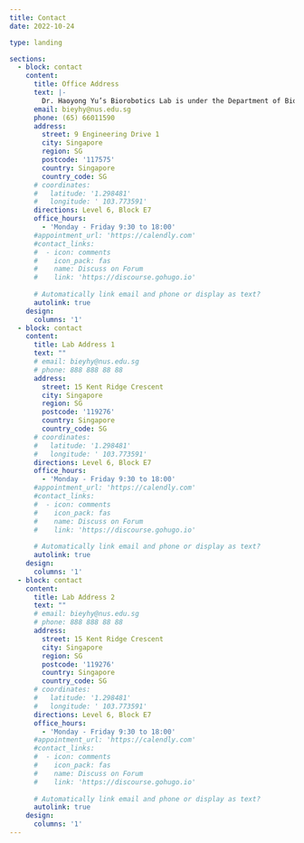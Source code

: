 ```yaml
---
title: Contact
date: 2022-10-24

type: landing

sections:
  - block: contact
    content:
      title: Office Address
      text: |-
        Dr. Haoyong Yu’s Biorobotics Lab is under the Department of Biomedical Engineering. Dr. Yu is also affiliated with the Advanced Robotics Centre (ARC).
      email: bieyhy@nus.edu.sg
      phone: (65) 66011590
      address:
        street: 9 Engineering Drive 1
        city: Singapore
        region: SG
        postcode: '117575'
        country: Singapore
        country_code: SG
      # coordinates:
      #   latitude: '1.298481'
      #   longitude: ' 103.773591'
      directions: Level 6, Block E7
      office_hours:
        - 'Monday - Friday 9:30 to 18:00'
      #appointment_url: 'https://calendly.com'
      #contact_links:
      #  - icon: comments
      #    icon_pack: fas
      #    name: Discuss on Forum
      #    link: 'https://discourse.gohugo.io'
    
      # Automatically link email and phone or display as text?
      autolink: true
    design:
      columns: '1'
  - block: contact
    content:
      title: Lab Address 1
      text: ""
      # email: bieyhy@nus.edu.sg
      # phone: 888 888 88 88
      address:
        street: 15 Kent Ridge Crescent
        city: Singapore
        region: SG
        postcode: '119276'
        country: Singapore
        country_code: SG
      # coordinates:
      #   latitude: '1.298481'
      #   longitude: ' 103.773591'
      directions: Level 6, Block E7
      office_hours:
        - 'Monday - Friday 9:30 to 18:00'
      #appointment_url: 'https://calendly.com'
      #contact_links:
      #  - icon: comments
      #    icon_pack: fas
      #    name: Discuss on Forum
      #    link: 'https://discourse.gohugo.io'
    
      # Automatically link email and phone or display as text?
      autolink: true
    design:
      columns: '1'
  - block: contact
    content:
      title: Lab Address 2
      text: ""
      # email: bieyhy@nus.edu.sg
      # phone: 888 888 88 88
      address:
        street: 15 Kent Ridge Crescent
        city: Singapore
        region: SG
        postcode: '119276'
        country: Singapore
        country_code: SG
      # coordinates:
      #   latitude: '1.298481'
      #   longitude: ' 103.773591'
      directions: Level 6, Block E7
      office_hours:
        - 'Monday - Friday 9:30 to 18:00'
      #appointment_url: 'https://calendly.com'
      #contact_links:
      #  - icon: comments
      #    icon_pack: fas
      #    name: Discuss on Forum
      #    link: 'https://discourse.gohugo.io'
    
      # Automatically link email and phone or display as text?
      autolink: true
    design:
      columns: '1'
---
```

